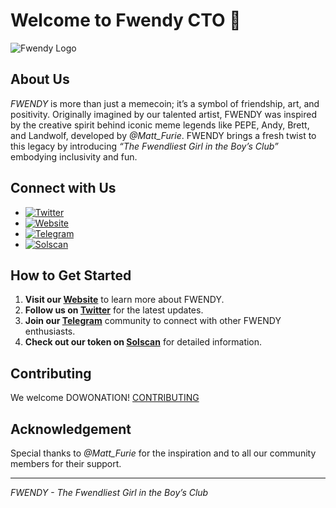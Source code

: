 # Welcome to Fwendy CTO 🔵

![Fwendy Logo](https://dapp.fwendy.fun/static/media/asset.3e90dc7c73cd8f911dee.webp)

## About Us

*FWENDY* is more than just a memecoin; it’s a symbol of friendship, art, and positivity. Originally imagined by our talented artist, FWENDY was inspired by the creative spirit behind iconic meme legends like PEPE, Andy, Brett, and Landwolf, developed by *@Matt_Furie*. FWENDY brings a fresh twist to this legacy by introducing *“The Fwendliest Girl in the Boy’s Club”* embodying inclusivity and fun.

## Connect with Us

- [![Twitter](https://img.shields.io/badge/Twitter-1DA1F2?style=for-the-badge&logo=twitter&logoColor=white)](https://x.com/solfwendy)
- [![Website](https://img.shields.io/badge/Website-4285F4?style=for-the-badge&logo=google-chrome&logoColor=white)](https://fwendy.fun/)
- [![Telegram](https://img.shields.io/badge/Telegram-0088CC?style=for-the-badge&logo=telegram&logoColor=white)](https://t.me/+bCW6NVl-Q3NkMWU1)
- [![Solscan](https://img.shields.io/badge/Solscan-00A3E0?style=for-the-badge&logo=solana&logoColor=white)](https://solscan.io/token/C6DjtE9srgmU2EYmVy5DSp6THRoQi5ij2j8b8k5ppump)

## How to Get Started

1. **Visit our [Website](https://fwendy.fun/)** to learn more about FWENDY.
2. **Follow us on [Twitter](https://x.com/solfwendy)** for the latest updates.
3. **Join our [Telegram](https://t.me/+bCW6NVl-Q3NkMWU1)** community to connect with other FWENDY enthusiasts.
4. **Check out our token on [Solscan](https://solscan.io/token/C6DjtE9srgmU2EYmVy5DSp6THRoQi5ij2j8b8k5ppump)** for detailed information.


## Contributing

We welcome DOWONATION! [CONTRIBUTING](CONTRIBUTING.md) 

## Acknowledgement

Special thanks to *@Matt_Furie* for the inspiration and to all our community members for their support.

---

*FWENDY - The Fwendliest Girl in the Boy’s Club*
